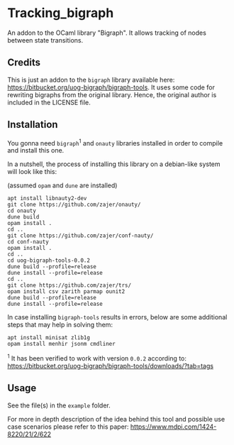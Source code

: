 # Tracking_bigraph
An addon to the OCaml library "Bigraph".
It allows tracking of nodes between state transitions.

## Credits
This is just an addon to the `bigraph` library available here: https://bitbucket.org/uog-bigraph/bigraph-tools.
It uses some code for rewriting bigraphs from the original library. Hence, the original author is included in the LICENSE file.

## Installation
You gonna need `bigraph`<sup>1</sup> and `onauty` libraries installed in order to compile and install this one.

In a nutshell, the process of installing this library on a debian-like system will look like this:

(assumed `opam` and `dune` are installed)
```
apt install libnauty2-dev
git clone https://github.com/zajer/onauty/
cd onauty
dune build
opam install .
cd ..
git clone https://github.com/zajer/conf-nauty/
cd conf-nauty
opam install .
cd ..
cd uog-bigraph-tools-0.0.2
dune build --profile=release
dune install --profile=release
cd ..
git clone https://github.com/zajer/trs/
opam install csv zarith parmap ounit2
dune build --profile=release
dune install --profile=release
```

In case installing `bigraph-tools` results in errors, below are some additional steps that may help in solving them:
```
apt install minisat zlib1g
opam install menhir jsonm cmdliner
```

<sup>1</sup> It has been verified to work with version `0.0.2` according to: https://bitbucket.org/uog-bigraph/bigraph-tools/downloads/?tab=tags

## Usage

See the file(s) in the `example` folder.

For more in depth description of the idea behind this tool and possible use case scenarios please refer to this paper: https://www.mdpi.com/1424-8220/21/2/622
